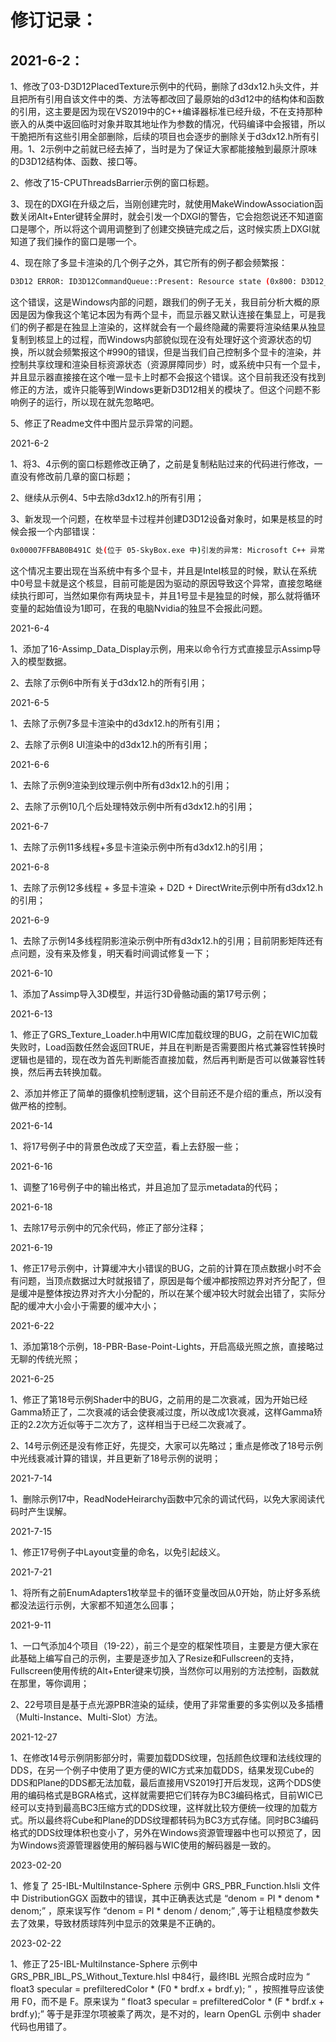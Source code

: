 # 修订记录：

## 2021-6-2：

1、修改了03-D3D12PlacedTexture示例中的代码，删除了d3dx12.h头文件，并且把所有引用自该文件中的类、方法等都改回了最原始的d3d12中的结构体和函数的引用，这主要是因为现在VS2019中的C++编译器标准已经升级，不在支持那种嵌入的从类中返回临时对象并取其地址作为参数的情况，代码编译中会报错，所以干脆把所有这些引用全部删除，后续的项目也会逐步的删除关于d3dx12.h所有引用。1、2示例中之前就已经去掉了，当时是为了保证大家都能接触到最原汁原味的D3D12结构体、函数、接口等。

2、修改了15-CPUThreadsBarrier示例的窗口标题。

3、现在的DXGI在升级之后，当刚创建完时，就使用MakeWindowAssociation函数关闭Alt+Enter键转全屏时，就会引发一个DXGI的警告，它会抱怨说还不知道窗口是哪个，所以将这个调用调整到了创建交换链完成之后，这时候实质上DXGI就知道了我们操作的窗口是哪一个。

4、现在除了多显卡渲染的几个例子之外，其它所有的例子都会频繁报：

```sh
D3D12 ERROR: ID3D12CommandQueue::Present: Resource state (0x800: D3D12_RESOURCE_STATE_COPY_SOURCE) (promoted from COMMON state) of resource (0x000001B737E63E00:'Unnamed ID3D12Resource Object') (subresource: 0) must be in COMMON state when transitioning to use in a different Command List type, because resource state on previous Command List type : D3D12_COMMAND_LIST_TYPE_COPY, is actually incompatible and different from that on the next Command List type : D3D12_COMMAND_LIST_TYPE_DIRECT. [ RESOURCE_MANIPULATION ERROR #990: RESOURCE_BARRIER_MISMATCHING_COMMAND_LIST_TYPE]

```

这个错误，这是Windows内部的问题，跟我们的例子无关，我目前分析大概的原因是因为像我这个笔记本因为有两个显卡，而显示器又默认连接在集显上，可是我们的例子都是在独显上渲染的，这样就会有一个最终隐藏的需要将渲染结果从独显复制到核显上的过程，而Windows内部貌似现在没有处理好这个资源状态的切换，所以就会频繁报这个#990的错误，但是当我们自己控制多个显卡的渲染，并控制共享纹理和渲染目标资源状态（资源屏障同步）时，或系统中只有一个显卡，并且显示器直接接在这个唯一显卡上时都不会报这个错误。这个目前我还没有找到修正的方法，或许只能等到Windows更新D3D12相关的模块了。但这个问题不影响例子的运行，所以现在就先忽略吧。

5、修正了Readme文件中图片显示异常的问题。



2021-6-2

1、将3、4示例的窗口标题修改正确了，之前是复制粘贴过来的代码进行修改，一直没有修改前几章的窗口标题；

2、继续从示例4、5中去除d3dx12.h的所有引用；

3、新发现一个问题，在枚举显卡过程并创建D3D12设备对象时，如果是核显的时候会报一个内部错误：

```sh
0x00007FFBAB0B491C 处(位于 05-SkyBox.exe 中)引发的异常: Microsoft C++ 异常: MONZA::Exception，位于内存位置 0x0000000600D989F4 处。
```

这个情况主要出现在当系统中有多个显卡，并且是Intel核显的时候，默认在系统中0号显卡就是这个核显，目前可能是因为驱动的原因导致这个异常，直接忽略继续执行即可，当然如果你有两块显卡，并且1号显卡是独显的时候，那么就将循环变量的起始值设为1即可，在我的电脑Nvidia的独显不会报此问题。

2021-6-4

1、添加了16-Assimp_Data_Display示例，用来以命令行方式直接显示Assimp导入的模型数据。

2、去除了示例6中所有关于d3dx12.h的所有引用；

2021-6-5

1、去除了示例7多显卡渲染中的d3dx12.h的所有引用；

2、去除了示例8 UI渲染中的d3dx12.h的所有引用；

2021-6-6

1、去除了示例9渲染到纹理示例中所有d3dx12.h的引用；

2、去除了示例10几个后处理特效示例中所有d3dx12.h的引用；

2021-6-7

1、去除了示例11多线程+多显卡渲染示例中所有d3dx12.h的引用；

2021-6-8

1、去除了示例12多线程 + 多显卡渲染 + D2D + DirectWrite示例中所有d3dx12.h的引用；

2021-6-9

1、去除了示例14多线程阴影渲染示例中所有d3dx12.h的引用；目前阴影矩阵还有点问题，没有来及修复，明天看时间调试修复一下；

2021-6-10

1、添加了Assimp导入3D模型，并运行3D骨骼动画的第17号示例；

2021-6-13

1、修正了GRS_Texture_Loader.h中用WIC库加载纹理的BUG，之前在WIC加载失败时，Load函数任然会返回TRUE，并且在判断是否需要图片格式兼容性转换时逻辑也是错的，现在改为首先判断能否直接加载，然后再判断是否可以做兼容性转换，然后再去转换加载。

2、添加并修正了简单的摄像机控制逻辑，这个目前还不是介绍的重点，所以没有做严格的控制。

2021-6-14

1、将17号例子中的背景色改成了天空蓝，看上去舒服一些；

2021-6-16

1、调整了16号例子中的输出格式，并且追加了显示metadata的代码；

2021-6-18

1、去除17号示例中的冗余代码，修正了部分注释；

2021-6-19

1、修正17号示例中，计算缓冲大小错误的BUG，之前的计算在顶点数据小时不会有问题，当顶点数据过大时就报错了，原因是每个缓冲都按照边界对齐分配了，但是缓冲是整体按边界对齐大小分配的，所以在某个缓冲较大时就会出错了，实际分配的缓冲大小会小于需要的缓冲大小；

2021-6-22

1、添加第18个示例，18-PBR-Base-Point-Lights，开启高级光照之旅，直接略过无聊的传统光照；

2021-6-25

1、修正了第18号示例Shader中的BUG，之前用的是二次衰减，因为开始已经Gamma矫正了，二次衰减的话会使衰减过度，所以改成1次衰减，这样Gamma矫正的2.2次方近似等于二次方了，这样相当于已经二次衰减了。

2、14号示例还是没有修正好，先提交，大家可以先略过；重点是修改了18号示例中光线衰减计算的错误，并且更新了18号示例的说明；

2021-7-14

1、删除示例17中，ReadNodeHeirarchy函数中冗余的调试代码，以免大家阅读代码时产生误解。

2021-7-15

1、修正17号例子中Layout变量的命名，以免引起歧义。

2021-7-21

1、将所有之前EnumAdapters1枚举显卡的循环变量改回从0开始，防止好多系统都没法运行示例，大家都不知道怎么回事；

2021-9-11

1、一口气添加4个项目（19-22），前三个是空的框架性项目，主要是方便大家在此基础上编写自己的示例，主要是逐步加入了Resize和Fullscreen的支持，Fullscreen使用传统的Alt+Enter键来切换，当然你可以用别的方法控制，函数就在那里，等你调用；

2、22号项目是基于点光源PBR渲染的延续，使用了非常重要的多实例以及多插槽（Multi-Instance、Multi-Slot）方法。

2021-12-27

1、在修改14号示例阴影部分时，需要加载DDS纹理，包括颜色纹理和法线纹理的DDS，在另一个例子中使用了更方便的WIC方式来加载DDS，结果发现Cube的DDS和Plane的DDS都无法加载，最后直接用VS2019打开后发现，这两个DDS使用的编码格式是BGRA格式，这样就需要把它们转存为BC3编码格式，目前WIC已经可以支持到最高BC3压缩方式的DDS纹理，这样就比较方便统一纹理的加载方式。所以最终将Cube和Plane的DDS纹理都转码为BC3方式存储。同时BC3编码格式的DDS纹理体积也变小了，另外在Windows资源管理器中也可以预览了，因为Windows资源管理器使用的解码器与WIC使用的解码器是一致的。

2023-02-20

1、修复了 25-IBL-MultiInstance-Sphere 示例中 GRS_PBR_Function.hlsli 文件中 DistributionGGX 函数中的错误，其中正确表达式是 “denom = PI * denom * denom;” ，原来误写作 “denom = PI * denom / denom;” ,等于让粗糙度参数失去了效果，导致材质球阵列中显示的效果是不正确的。

2023-02-22

1、修正了25-IBL-MultiInstance-Sphere 示例中 GRS_PBR_IBL_PS_Without_Texture.hlsl 中84行，最终IBL 光照合成时应为 “ float3 specular = prefilteredColor * (F0 * brdf.x + brdf.y); ” ，按照推导应该使用 F0，而不是 F。原来误为 “ float3 specular = prefilteredColor * (F * brdf.x + brdf.y);” 等于是菲涅尔项被乘了两次，是不对的，learn OpenGL 示例中 shader 代码也用错了。
